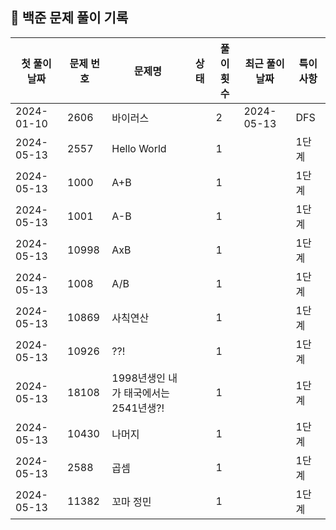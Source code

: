 ## 🚀 백준 문제 풀이 기록

| **첫 풀이 날짜** | **문제 번호** | **문제명**                   | **상태** | **풀이 횟수** | **최근 풀이 날짜** | **특이사항** |
|-------------|-----------|---------------------------|--------|-----------|--------------|----------|
| 2024-01-10  | 2606      | 바이러스                      |        | 2         | 2024-05-13   | DFS      |
| 2024-05-13  | 2557      | Hello World               |        | 1         |              | 1단계      |
| 2024-05-13  | 1000      | A+B                       |        | 1         |              | 1단계      |
| 2024-05-13  | 1001      | A-B                       |        | 1         |              | 1단계      |
| 2024-05-13  | 10998     | AxB                       |        | 1         |              | 1단계      |
| 2024-05-13  | 1008      | A/B                       |        | 1         |              | 1단계      |
| 2024-05-13  | 10869     | 사칙연산                      |        | 1         |              | 1단계      |
| 2024-05-13  | 10926     | ??!                       |        | 1         |              | 1단계      |
| 2024-05-13  | 18108     | 1998년생인 내가 태국에서는 2541년생?! |        | 1         |              | 1단계      |
| 2024-05-13  | 10430     | 나머지                       |        | 1         |              | 1단계      |
| 2024-05-13  | 2588      | 곱셈                        |        | 1         |              | 1단계      |
| 2024-05-13  | 11382     | 꼬마 정민                     |        | 1         |              | 1단계      |